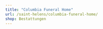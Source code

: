 ```yaml
---
title: "Columbia Funeral Home"
url: /saint-helens/columbia-funeral-home/
shop: Bestattungen
---
```

